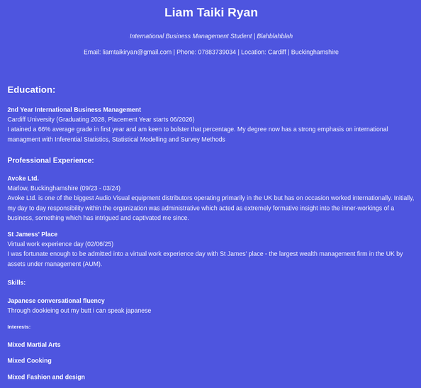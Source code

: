 <!DOCTYPE html>
<html lang="en">
   <title>Liam Taiki Ryan - CV</title>
<head>
  <style>
    body {
      font-family: Arial, sans-serif;
      max-width: 1200px;
      margin: auto;
      padding: 20px;
      line-height: 1.6;
      background-color: #4e55df;
      color: #fff;
    }
    </style>
</head>
   
<body>
   <header>
    <h1>Liam Taiki Ryan</h1>
    <p><em>International Business Management Student | Blahblahblah </em> </p>
    <p>Email: liamtaikiryan@gmail.com | Phone: 07883739034 | Location: Cardiff | Buckinghamshire </p>
  </header>


  <section class="section" id="education">
    <h1>Education:</h1>
    <p><strong>2nd Year International Business Management</strong><br>
    Cardiff University (Graduating 2028, Placement Year starts 06/2026)
     <br>I atained a 66% average grade in first year and am keen to bolster that percentage. My degree now has a strong emphasis on international managment with Inferential Statistics, Statistical Modelling and Survey Methods 
     


  <section class="section" id="experience">
    <h1>Professional Experience:</h1>
    <p><strong>Avoke Ltd.</strong><br>
    Marlow, Buckinghamshire (09/23 - 03/24)<br>
    Avoke Ltd. is one of the biggest Audio Visual equipment distributors operating primarily in the UK but has on occasion worked internationally. Initially, my day to day responsibility within the organization was administrative which acted as extremely formative insight into the inner-workings of a business, something which has intrigued and captivated me since. <br>
    <p><strong>St Jamess' Place</strong><br>
    Virtual work experience day								(02/06/25)<br>
    I was fortunate enough to be admitted into a virtual work experience day with St James’ place - the largest wealth management firm in the UK by assets under management (AUM). 

 <section class="section" id="Skills">
 <h1>Skills:</h1>
 <p><strong>Japanese conversational fluency</strong><br>
 Through dookieing out my butt i can speak japanese
    
<section class="section" id="Interests:">
 <h1>Interests:</h1>
 <p><strong>Mixed Martial Arts </strong><br>
 <p><strong>Mixed Cooking </strong><br>
 <p><strong>Mixed Fashion and design </strong><br>


 
 
       
  
  
</body>

